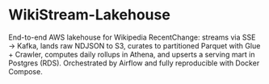 # WikiStream-Lakehouse
End-to-end AWS lakehouse for Wikipedia RecentChange: streams via SSE → Kafka, lands raw NDJSON to S3, curates to partitioned Parquet with Glue + Crawler, computes daily rollups in Athena, and upserts a serving mart in Postgres (RDS). Orchestrated by Airflow and fully reproducible with Docker Compose.
